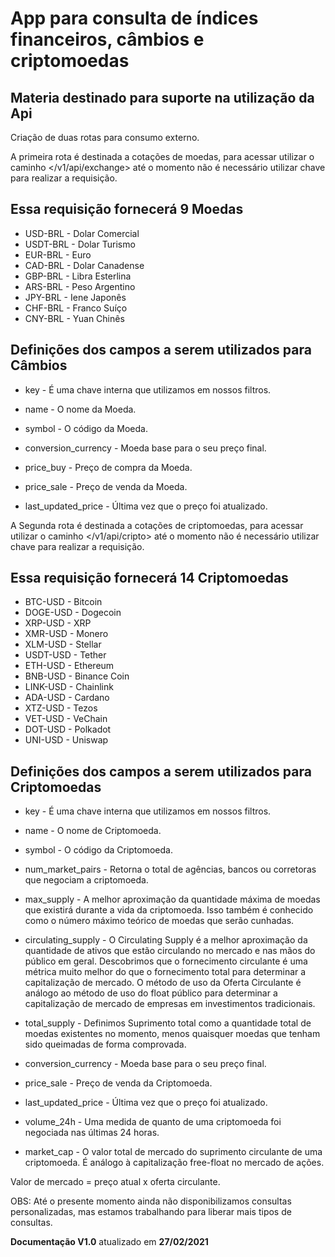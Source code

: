 # App para consulta de índices financeiros, câmbios e criptomoedas

## Materia destinado para suporte na utilização da Api

Criação de duas rotas para consumo externo.

A primeira rota é destinada a cotações de moedas, para acessar utilizar o caminho </v1/api/exchange> até o momento não é necessário utilizar chave para realizar a requisição.

## Essa requisição fornecerá 9 Moedas

- USD-BRL - Dolar Comercial
- USDT-BRL - Dolar Turismo
- EUR-BRL - Euro
- CAD-BRL - Dolar Canadense
- GBP-BRL - Libra Esterlina
- ARS-BRL - Peso Argentino
- JPY-BRL - Iene Japonês
- CHF-BRL - Franco Suíço
- CNY-BRL - Yuan Chinês

## Definições dos campos a serem utilizados para Câmbios

- key - É uma chave interna que utilizamos em nossos filtros.

- name - O nome da Moeda.

- symbol - O código da Moeda.

- conversion_currency - Moeda base para o seu preço final.

- price_buy - Preço de compra da Moeda.

- price_sale - Preço de venda da Moeda.

- last_updated_price - Última vez que o preço foi atualizado.

A Segunda rota é destinada a cotações de criptomoedas, para acessar utilizar o caminho </v1/api/cripto> até o momento não é necessário utilizar chave para realizar a requisição.

## Essa requisição fornecerá 14 Criptomoedas

- BTC-USD - Bitcoin
- DOGE-USD - Dogecoin
- XRP-USD - XRP
- XMR-USD - Monero
- XLM-USD - Stellar
- USDT-USD - Tether
- ETH-USD - Ethereum
- BNB-USD - Binance Coin
- LINK-USD - Chainlink
- ADA-USD - Cardano
- XTZ-USD - Tezos
- VET-USD - VeChain
- DOT-USD - Polkadot
- UNI-USD - Uniswap

## Definições dos campos a serem utilizados para Criptomoedas

- key - É uma chave interna que utilizamos em nossos filtros.

- name - O nome de Criptomoeda.

- symbol - O código da Criptomoeda.

- num_market_pairs - Retorna o total de agências, bancos ou corretoras que negociam a criptomoeda.

- max_supply - A melhor aproximação da quantidade máxima de moedas que existirá durante a vida da criptomoeda. Isso também é conhecido como o número máximo teórico de moedas que serão cunhadas.

- circulating_supply - O Circulating Supply é a melhor aproximação da quantidade de ativos que estão circulando no mercado e nas mãos do público em geral. Descobrimos que o fornecimento circulante é uma métrica muito melhor do que o  fornecimento total  para determinar a capitalização de mercado. O método de uso da Oferta Circulante é análogo ao método de uso do  float público  para determinar a capitalização de mercado de empresas em investimentos tradicionais.

- total_supply - Definimos Suprimento total como a quantidade total de moedas existentes no momento, menos quaisquer moedas que tenham sido queimadas de forma comprovada.

- conversion_currency - Moeda base para o seu preço final.

- price_sale - Preço de venda da Criptomoeda.

- last_updated_price - Última vez que o preço foi atualizado.

- volume_24h - Uma medida de quanto de uma criptomoeda foi negociada nas últimas 24 horas.

- market_cap - O valor total de mercado do suprimento circulante de uma criptomoeda. É análogo à capitalização free-float no mercado de ações.

Valor de mercado = preço atual x oferta circulante.

OBS: Até o presente momento ainda não disponibilizamos consultas personalizadas, mas estamos trabalhando para liberar mais tipos de consultas.

**Documentação V1.0** atualizado em **27/02/2021**
